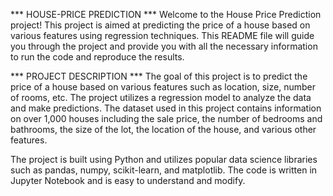 *** HOUSE-PRICE PREDICTION ***
Welcome to the House Price Prediction project! This project is aimed at predicting the price of a house based on various features using regression techniques. This README file will guide you through the project and provide you with all the necessary information to run the code and reproduce the results.


*** PROJECT DESCRIPTION ***
The goal of this project is to predict the price of a house based on various features such as location, size, number of rooms, etc. The project utilizes a regression model to analyze the data and make predictions. The dataset used in this project contains information on over 1,000 houses including the sale price, the number of bedrooms and bathrooms, the size of the lot, the location of the house, and various other features.

The project is built using Python and utilizes popular data science libraries such as pandas, numpy, scikit-learn, and matplotlib. The code is written in Jupyter Notebook and is easy to understand and modify.

